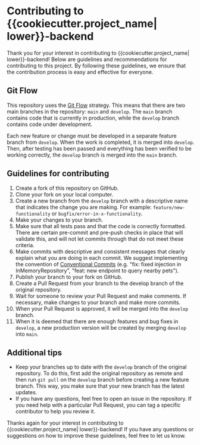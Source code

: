 # Contributing to {{cookiecutter.project_name| lower}}-backend

Thank you for your interest in contributing to {{cookiecutter.project_name| lower}}-backend! Below are guidelines and recommendations for contributing to this project. By following these guidelines, we ensure that the contribution process is easy and effective for everyone.

## Git Flow
This repository uses the [Git Flow](https://www.atlassian.com/es/git/tutorials/comparing-workflows/gitflow-workflow) strategy. This means that there are two main branches in the repository: `main` and `develop`. The `main` branch contains code that is currently in production, while the `develop` branch contains code under development.

Each new feature or change must be developed in a separate feature branch from `develop`. When the work is completed, it is merged into `develop`. Then, after testing has been passed and everything has been verified to be working correctly, the `develop` branch is merged into the `main` branch.

## Guidelines for contributing
1. Create a fork of this repository on GitHub.
2. Clone your fork on your local computer.
3. Create a new branch from the `develop` branch with a descriptive name that indicates the change you are making. For example: `feature/new-functionality` or `bugfix/error-in-x-functionality`.
4. Make your changes to your branch.
5. Make sure that all tests pass and that the code is correctly formatted. There are certain pre-commit and pre-push checks in place that will validate this, and will not let commits through that do not meet these criteria.
6. Make commits with descriptive and consistent messages that clearly explain what you are doing in each commit. We suggest implementing the convention of [Conventional Commits](https://www.conventionalcommits.org/en/v1.0.0/) (e.g. "fix: fixed injection in InMemoryRepository", "feat: new endpoint to query nearby pets").
7. Publish your branch to your fork on GitHub.
8. Create a Pull Request from your branch to the develop branch of the original repository.
9. Wait for someone to review your Pull Request and make comments. If necessary, make changes to your branch and make more commits.
10. When your Pull Request is approved, it will be merged into the `develop` branch.
11. When it is deemed that there are enough features and bug fixes in `develop`, a new production version will be created by merging `develop` into `main`.

## Additional tips
- Keep your branches up to date with the `develop` branch of the original repository. To do this, first add the original repository as remote and then run `git pull` on the `develop` branch before creating a new feature branch. This way, you make sure that your new branch has the latest updates.
- If you have any questions, feel free to open an issue in the repository. If you need help with a particular Pull Request, you can tag a specific contributor to help you review it.

Thanks again for your interest in contributing to {{cookiecutter.project_name| lower}}-backend! If you have any questions or suggestions on how to improve these guidelines, feel free to let us know.